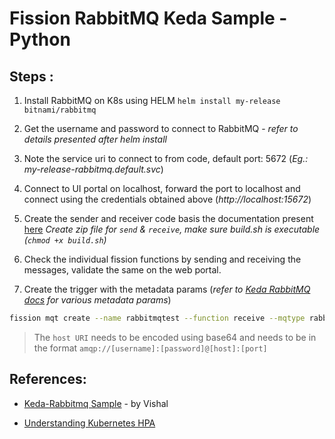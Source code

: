 # Fission RabbitMQ Keda Sample - Python

## Steps :

1. Install RabbitMQ on K8s using HELM
`helm install my-release bitnami/rabbitmq`

2. Get the username and password to connect to RabbitMQ - *refer to details presented after helm install*

3. Note the service uri to connect to from code, default port: 5672 (*Eg.: my-release-rabbitmq.default.svc*)

4. Connect to UI portal on localhost, forward the port to localhost and connect using the credentials obtained above (*http://localhost:15672*)

5. Create the sender and receiver code basis the documentation present [here](https://www.rabbitmq.com/tutorials/tutorial-one-python.html)
*Create zip file for `send` & `receive`, make sure build.sh is executable (`chmod +x build.sh`)*

6. Check the individual fission functions by sending and receiving the messages, validate the same on the web portal.

7. Create the trigger with the metadata params (*refer to [Keda RabbitMQ docs](https://keda.sh/docs/2.5/scalers/rabbitmq-queue/) for various metadata params*)

```bash
fission mqt create --name rabbitmqtest --function receive --mqtype rabbitmq --mqtkind keda --topic hello --resptopic response-topic --errortopic error-topic --maxretries 3 --metadata host="amqp://dXNlcg==:YW1xcDovL3VzZXI6QkFQMnY1NFZZOUBteS1yZWxlYXNlLXJhYmJpdG1xLmRlZmF1bHQuc3ZjOjU2NzIvdmhvc3QK@my-release-rabbitmq.default.svc:5672/" --metadata queueName="hello" --metadata protocol="amqp" --metadata mode="QueueLength" --metadata value="3" --secret keda-rabbitmq-secret
```

> The `host URI` needs to be encoded using base64 and needs to be in the format `amqp://[username]:[password]@[host]:[port]`

## References:

- [Keda-Rabbitmq Sample](https://github.com/fission/examples/tree/master/samples/keda-rabbitmq) - by Vishal

- [Understanding Kubernetes HPA](https://medium.com/geekculture/understanding-kubernetes-hpa-with-keda-and-rabbitmq-4bf87216606b)
